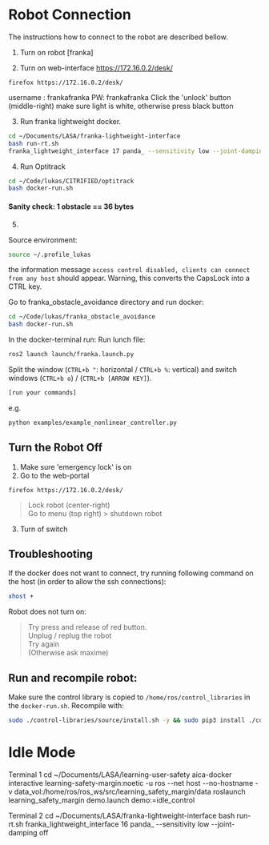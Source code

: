 # Robot Connection
The instructions how to connect to the robot are described bellow.

1. Turn on robot [franka]

2. Turn on web-interface
https://172.16.0.2/desk/
```
firefox https://172.16.0.2/desk/
```
username : frankafranka
PW: frankafranka
Click the 'unlock' button (middle-right)
make sure light is white, otherwise press black button 

3. Run franka lightweight docker.
```sh
cd ~/Documents/LASA/franka-lightweight-interface
bash run-rt.sh
franka_lightweight_interface 17 panda_ --sensitivity low --joint-damping off
```

4. Run Optitrack
``` sh
cd ~/Code/lukas/CITRIFIED/optitrack
bash docker-run.sh
```
#### Sanity check: 1 obstacle == 36 bytes

5. 
Source environment:
``` sh
source ~/.profile_lukas
```
the information message `access control disabled, clients can connect from any host` should appear. Warning, this converts the CapsLock into a CTRL key.

Go to franka_obstacle_avoidance directory and run docker:
``` sh
cd ~/Code/lukas/franka_obstacle_avoidance
bash docker-run.sh
```

In the docker-terminal run:
Run lunch file:
```sh
ros2 launch launch/franka.launch.py
```

Split the window (`CTRL+b "`: horizontal / `CTRL+b %`: vertical) and switch windows (`CTRL+b o`) / (`CTRL+b [ARROW KEY]`). 
```sh
[run your commands]
````

e.g.
```sh
python examples/example_nonlinear_controller.py
```

## Turn the Robot Off
1. Make sure 'emergency lock' is on
2. Go to the web-portal 
```
firefox https://172.16.0.2/desk/
```
> Lock robot (center-right)  
> Go to menu (top right) > shutdown robot  

3. Turn of switch

## Troubleshooting

If the docker does not want to connect, try running following command on the host (in order to allow the ssh connections):
``` sh
xhost +
```

Robot does not turn on:
> Try press and release of red button.   
> Unplug / replug the robot  
> Try again  
> (Otherwise ask maxime)


## Run and recompile robot:
Make sure the control library is copied to `/home/ros/control_libraries` in the `docker-run.sh`. Recompile with:
``` bash
sudo ./control-libraries/source/install.sh -y && sudo pip3 install ./control-libraries/python
```


# Idle Mode
Terminal 1
cd ~/Documents/LASA/learning-user-safety
aica-docker interactive learning-safety-margin:noetic -u ros --net host --no-hostname -v data_vol:/home/ros/ros_ws/src/learning_safety_margin/data
roslaunch learning_safety_margin demo.launch demo:=idle_control

Terminal 2
cd ~/Documents/LASA/franka-lightweight-interface
bash run-rt.sh 
franka_lightweight_interface 16 panda_ --sensitivity low --joint-damping off